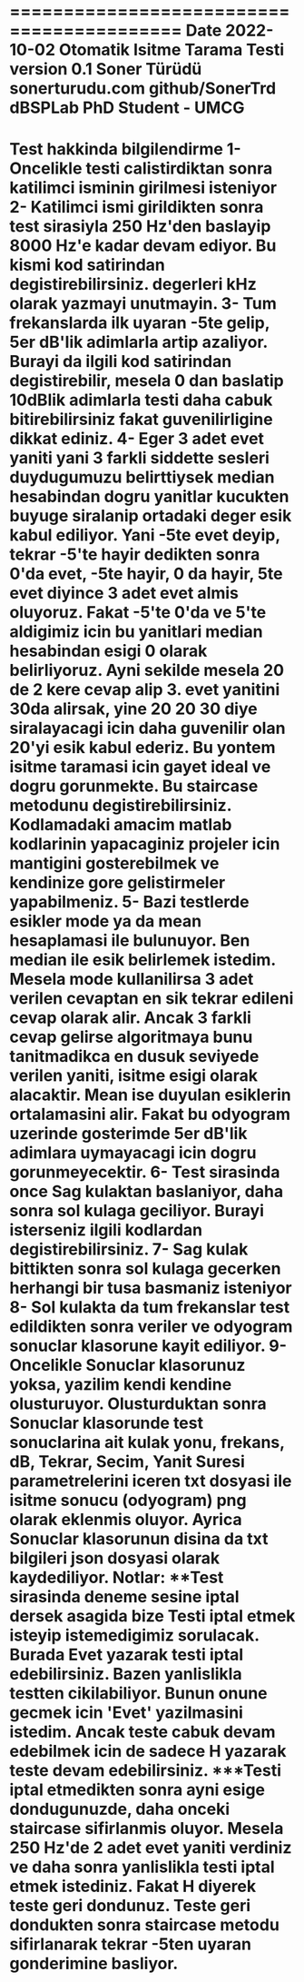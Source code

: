  ==========================================
 Date 2022-10-02
 Otomatik Isitme Tarama Testi version 0.1
 Soner Türüdü
 sonerturudu.com
 github/SonerTrd
 dBSPLab
 PhD Student - UMCG
 ==========================================
 Test hakkinda bilgilendirme
 1- Oncelikle testi calistirdiktan sonra katilimci isminin girilmesi isteniyor
 2- Katilimci ismi girildikten sonra test sirasiyla 250 Hz'den baslayip 8000 Hz'e kadar devam ediyor. Bu kismi kod satirindan degistirebilirsiniz. degerleri kHz olarak yazmayi unutmayin.
 3- Tum frekanslarda ilk uyaran -5te gelip, 5er dB'lik adimlarla artip azaliyor. Burayi da ilgili kod satirindan degistirebilir, mesela 0 dan baslatip 10dBlik adimlarla testi daha cabuk bitirebilirsiniz fakat guvenilirligine dikkat ediniz.
 4- Eger 3 adet evet yaniti yani 3 farkli siddette sesleri duydugumuzu
 belirttiysek median hesabindan dogru yanitlar kucukten buyuge siralanip ortadaki deger esik kabul ediliyor. 
 Yani -5te evet deyip, tekrar -5'te hayir dedikten sonra 0'da evet, -5te hayir, 0 da hayir, 5te evet diyince 3 adet evet almis oluyoruz. Fakat -5'te 0'da ve 5'te aldigimiz icin bu yanitlari median hesabindan esigi 0 olarak belirliyoruz.
 Ayni sekilde mesela 20 de 2 kere cevap alip 3. evet yanitini 30da alirsak, yine 20 20 30 diye siralayacagi icin daha guvenilir olan 20'yi esik kabul ederiz. Bu yontem isitme taramasi icin gayet ideal ve dogru gorunmekte.
 Bu staircase metodunu degistirebilirsiniz. Kodlamadaki amacim matlab kodlarinin yapacaginiz projeler icin mantigini gosterebilmek ve kendinize gore gelistirmeler yapabilmeniz.
 5- Bazi testlerde esikler mode ya da mean hesaplamasi ile bulunuyor. Ben median ile esik belirlemek istedim. Mesela mode kullanilirsa 3 adet verilen cevaptan en sik tekrar edileni cevap olarak alir. Ancak 3 farkli cevap gelirse algoritmaya bunu tanitmadikca en dusuk seviyede verilen yaniti, isitme esigi olarak alacaktir. Mean ise duyulan esiklerin ortalamasini alir. Fakat bu odyogram uzerinde gosterimde 5er dB'lik adimlara uymayacagi icin dogru gorunmeyecektir.
 6- Test sirasinda once Sag kulaktan baslaniyor, daha sonra sol kulaga geciliyor.
 Burayi isterseniz ilgili kodlardan degistirebilirsiniz.
 7- Sag kulak bittikten sonra sol kulaga gecerken herhangi bir tusa basmaniz isteniyor
 8- Sol kulakta da tum frekanslar test edildikten sonra veriler ve odyogram sonuclar klasorune kayit ediliyor. 
 9- Oncelikle Sonuclar klasorunuz yoksa, yazilim kendi kendine olusturuyor. Olusturduktan sonra Sonuclar klasorunde test sonuclarina ait kulak yonu, frekans, dB, Tekrar, Secim, Yanit Suresi parametrelerini iceren txt dosyasi ile isitme sonucu (odyogram) png olarak eklenmis oluyor.
 Ayrica Sonuclar klasorunun disina da txt bilgileri json dosyasi olarak kaydediliyor.
 Notlar: 
 **Test sirasinda deneme sesine iptal dersek asagida bize Testi iptal etmek isteyip istemedigimiz sorulacak. 
 Burada Evet yazarak testi iptal edebilirsiniz.
 Bazen yanlislikla testten cikilabiliyor. Bunun onune gecmek icin 'Evet' yazilmasini istedim. Ancak teste cabuk devam edebilmek icin de sadece H yazarak teste devam edebilirsiniz.
 ***Testi iptal etmedikten sonra ayni esige dondugunuzde, daha onceki staircase sifirlanmis oluyor. Mesela 250 Hz'de 2 adet evet yaniti verdiniz ve daha sonra yanlislikla testi iptal etmek istediniz. Fakat H diyerek teste geri dondunuz. Teste geri dondukten sonra staircase metodu sifirlanarak tekrar -5ten uyaran gonderimine basliyor.
 ==========================================
